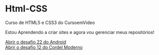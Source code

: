# Html-CSS
 Curso de HTML5 e CSS3 do CursoemVideo

Estou Aprendendo a criar sites e agora vou gerenciar meus repositórios!

<a href="https://hebert324.github.io/html-css/desafios/ex022-desafios/android.html"> Abrir o desafio 22 do Android </a> <br/>
<a href="https://hebert324.github.io/html-css/desafios/ex012-desafios/Index.html"> Abrir o desafio 12 do Cordel Moderno </a>
